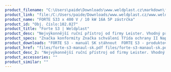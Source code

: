 ```yaml
---
product_filename: "C:\Users\paide\Downloads\www.weldplast.cz\markdown\forte-s3.md"
product_link: "file:/C:/Users/paide/Downloads/www.weldplast.cz/www.weldplast.cz/forte-s3"
product_name: "FORTE S33 x 400 V / 10 kW 16A 5P zástrčka"
product_id: "Obj. číslo:102.027"
product_title: "Forte S3 | Weldplast"
product_desc: "Nejvýkonnější ruční přístroj od firmy Leister. Vhodný především pro bezplamenné smršťování obalů palet a neskladného zboží.Nejvýkonnější bezplamenný přístroj pro smršťování obalů paletRovnoměrné smrštěníPoužitelný i ve velmi stísněných uzavřených prostorechIntegrovaný podstavec"
product_specs: "Značka konformity Značka schválení Třída ochrany II NapětíV~3 x 400 PříkonW10000 FrekvenceHz50 / 60 Max. teplota°C650 Průtok vzduchul/min1000 Statický tlakPa1200 (12mbar) Úroveň hlučnosti LpAdB76 Rozměry (D x Š x V)mm390 x 132 x 215 Hmotnostkg44 (bez kabelu 10 m) Druh certifikaceCCA"
product_downloads: "FORTE S3 - manuál SK stáhnout  FORTE S3 - produktový list stáhnout  FORTE S3 - manuál CZ stáhnout"
product_href: "files/forte-s3-manaul-sk.pdf files/forte-s3-manaul-sk.pdf files/forte-s3-produktovy-list.pdf files/forte-s3-produktovy-list.pdf files/forte-s3-manualcz-1.pdf files/forte-s3-manualcz-1.pdf"
product_desc_2: "Nejvýkonnější ruční přístroj od firmy Leister. Vhodný především pro bezplamenné smršťování obalů palet a neskladného zboží.Nejvýkonnější bezplamenný přístroj pro smršťování obalů paletRovnoměrné smrštěníPoužitelný i ve velmi stísněných uzavřených prostorechIntegrovaný podstavec"
product_accessories: ""
product_similar: ""
---
```

